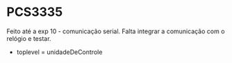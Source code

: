 # PCS3335

Feito até a exp 10 - comunicação serial. Falta integrar a comunicação com o relógio e testar.

* toplevel = unidadeDeControle
